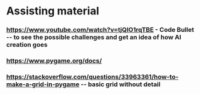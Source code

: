 # Assisting material
### https://www.youtube.com/watch?v=tjQIO1rqTBE - Code Bullet -- to see the possible challenges and get an idea of how AI creation goes
### https://www.pygame.org/docs/
### https://stackoverflow.com/questions/33963361/how-to-make-a-grid-in-pygame -- basic grid without detail
